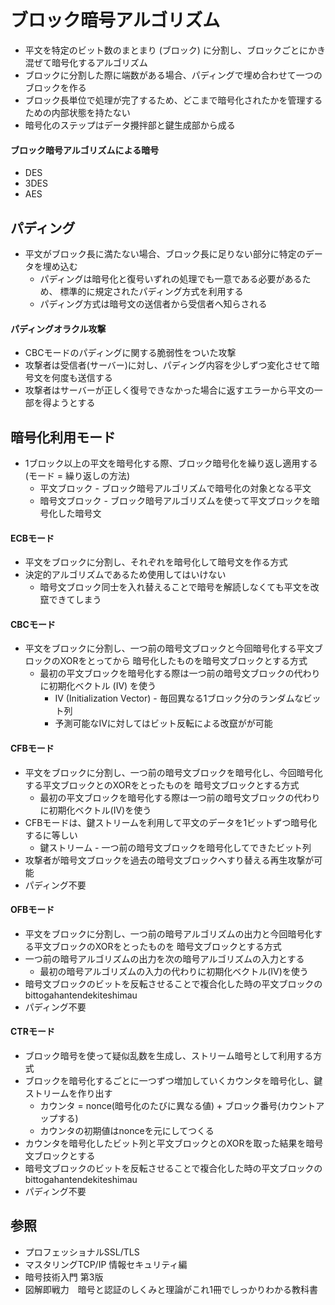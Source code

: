 # ブロック暗号アルゴリズム
- 平文を特定のビット数のまとまり (ブロック) に分割し、ブロックごとにかき混ぜて暗号化するアルゴリズム
- ブロックに分割した際に端数がある場合、パディングで埋め合わせて一つのブロックを作る
- ブロック長単位で処理が完了するため、どこまで暗号化されたかを管理するための内部状態を持たない
- 暗号化のステップはデータ攪拌部と鍵生成部から成る

#### ブロック暗号アルゴリズムによる暗号
- DES
- 3DES
- AES

## パディング
- 平文がブロック長に満たない場合、ブロック長に足りない部分に特定のデータを埋め込む
  - パディングは暗号化と復号いずれの処理でも一意である必要があるため、
    標準的に規定されたパディング方式を利用する
  - パディング方式は暗号文の送信者から受信者へ知らされる

#### パディングオラクル攻撃
- CBCモードのパディングに関する脆弱性をついた攻撃
- 攻撃者は受信者(サーバー)に対し、パディング内容を少しずつ変化させて暗号文を何度も送信する
- 攻撃者はサーバーが正しく復号できなかった場合に返すエラーから平文の一部を得ようとする

## 暗号化利用モード
- 1ブロック以上の平文を暗号化する際、ブロック暗号化を繰り返し適用する(モード = 繰り返しの方法)
  - 平文ブロック - ブロック暗号アルゴリズムで暗号化の対象となる平文
  - 暗号文ブロック - ブロック暗号アルゴリズムを使って平文ブロックを暗号化した暗号文

#### ECBモード
- 平文をブロックに分割し、それぞれを暗号化して暗号文を作る方式
- 決定的アルゴリズムであるため使用してはいけない
  - 暗号文ブロック同士を入れ替えることで暗号を解読しなくても平文を改竄できてしまう

#### CBCモード
- 平文をブロックに分割し、一つ前の暗号文ブロックと今回暗号化する平文ブロックのXORをとってから
  暗号化したものを暗号文ブロックとする方式
  - 最初の平文ブロックを暗号化する際は一つ前の暗号文ブロックの代わりに初期化ベクトル (IV) を使う
    - IV (Initialization Vector) - 毎回異なる1ブロック分のランダムなビット列
    - 予測可能なIVに対してはビット反転による改竄がが可能

#### CFBモード
- 平文をブロックに分割し、一つ前の暗号文ブロックを暗号化し、今回暗号化する平文ブロックとのXORをとったものを
  暗号文ブロックとする方式
  - 最初の平文ブロックを暗号化する際は一つ前の暗号文ブロックの代わりに初期化ベクトル(IV)を使う
- CFBモードは、鍵ストリームを利用して平文のデータを1ビットずつ暗号化するに等しい
  - 鍵ストリーム - 一つ前の暗号文ブロックを暗号化してできたビット列
- 攻撃者が暗号文ブロックを過去の暗号文ブロックへすり替える再生攻撃が可能
- パディング不要

#### OFBモード
- 平文をブロックに分割し、一つ前の暗号アルゴリズムの出力と今回暗号化する平文ブロックのXORをとったものを
  暗号文ブロックとする方式
- 一つ前の暗号アルゴリズムの出力を次の暗号アルゴリズムの入力とする
  - 最初の暗号アルゴリズムの入力の代わりに初期化ベクトル(IV)を使う
- 暗号文ブロックのビットを反転させることで複合化した時の平文ブロックのbittogahantendekiteshimau
- パディング不要

#### CTRモード
- ブロック暗号を使って疑似乱数を生成し、ストリーム暗号として利用する方式
- ブロックを暗号化するごとに一つずつ増加していくカウンタを暗号化し、鍵ストリームを作り出す
  - カウンタ = nonce(暗号化のたびに異なる値) + ブロック番号(カウントアップする)
  - カウンタの初期値はnonceを元にしてつくる
- カウンタを暗号化したビット列と平文ブロックとのXORを取った結果を暗号文ブロックとする
- 暗号文ブロックのビットを反転させることで複合化した時の平文ブロックのbittogahantendekiteshimau
- パディング不要

## 参照
- プロフェッショナルSSL/TLS
- マスタリングTCP/IP 情報セキュリティ編
- 暗号技術入門 第3版
- 図解即戦力　暗号と認証のしくみと理論がこれ1冊でしっかりわかる教科書
